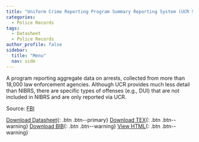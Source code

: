```yaml
---
title: "Uniform Crime Reporting Program Summary Reporting System (UCR SRS)"
categories:
  - Police Records
tags:
  - Datasheet
  - Police Records
author_profile: false
sidebar:
  title: "Menu"
  nav: side
---
```


A program reporting aggregate data on arrests, collected from more than 18,000 law enforcement agencies. Although UCR provides much less detail than NIBRS, there are specific types of offenses (e.g., DUI) that are not included in NIBRS and are only reported via UCR.

Source: [FBI](https://www.fbi.gov/services/cjis/ucr)

[Download Datasheet](/assets/Datasheets/UCR_SRS.pdf){: .btn .btn--primary}
[Download TEX](/assets/Datasheets_Source/srs_datasheet.tex){: .btn .btn--warning}
[Download BIB](/assets/Datasheets_Source/srs.bib){: .btn .btn--warning}
[View HTML](/assets/Datasheets_Html/srs_datasheet.tex.html){: .btn .btn--warning}
